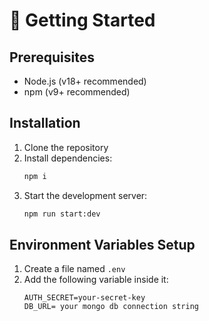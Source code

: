 # 🚀 Getting Started

## Prerequisites
- Node.js (v18+ recommended)
- npm (v9+ recommended)

## Installation
1. Clone the repository
2. Install dependencies:
   ```bash
   npm i
   ```
3. Start the development server:
   ```bash
   npm run start:dev
   ```

## Environment Variables Setup
1. Create a file named `.env`
2. Add the following variable inside it:
   ```env
   AUTH_SECRET=your-secret-key
   DB_URL= your mongo db connection string
   ```
